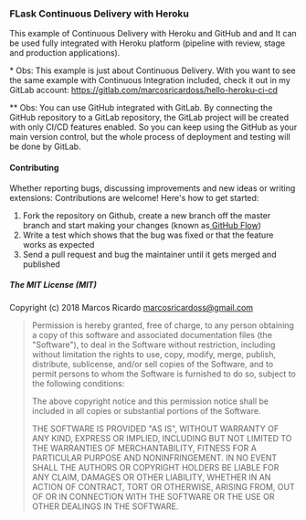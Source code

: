 
### FLask Continuous Delivery with Heroku

This example of Continuous Delivery with Heroku and GitHub and and It can be used fully integrated with Heroku platform (pipeline with review, stage and production applications). 

\* Obs: This example is just about Continuous Delivery. With you want to see the same example with Continuous Integration included, check it out in my GitLab account: https://gitlab.com/marcosricardoss/hello-heroku-ci-cd

\** Obs: You can use GitHub integrated with GitLab. By connecting the GitHub repository to a GitLab repository, the GitLab project will be created with only CI/CD features enabled. So you can keep using the GitHub as your main version control, but the whole process of deployment and testing will be done by GitLab.

#### Contributing

Whether reporting bugs, discussing improvements and new ideas or writing extensions: Contributions are welcome! Here's how to get started:

1. Fork the repository on Github, create a new branch off the master branch and start making your changes (known as[ GitHub Flow](https://guides.github.com/introduction/flow/index.html " GitHub Flow"))
2. Write a test which shows that the bug was fixed or that the feature works as expected
3. Send a pull request and bug the maintainer until it gets merged and published

##### The MIT License (MIT)

Copyright (c) 2018 Marcos Ricardo <marcosricardoss@gmail.com>

> Permission is hereby granted, free of charge, to any person obtaining a copy
> of this software and associated documentation files (the "Software"), to deal
> in the Software without restriction, including without limitation the rights
> to use, copy, modify, merge, publish, distribute, sublicense, and/or sell
> copies of the Software, and to permit persons to whom the Software is
> furnished to do so, subject to the following conditions:
>
> The above copyright notice and this permission notice shall be included in
> all copies or substantial portions of the Software.
>
> THE SOFTWARE IS PROVIDED "AS IS", WITHOUT WARRANTY OF ANY KIND, EXPRESS OR
> IMPLIED, INCLUDING BUT NOT LIMITED TO THE WARRANTIES OF MERCHANTABILITY,
> FITNESS FOR A PARTICULAR PURPOSE AND NONINFRINGEMENT. IN NO EVENT SHALL THE
> AUTHORS OR COPYRIGHT HOLDERS BE LIABLE FOR ANY CLAIM, DAMAGES OR OTHER
> LIABILITY, WHETHER IN AN ACTION OF CONTRACT, TORT OR OTHERWISE, ARISING FROM,
> OUT OF OR IN CONNECTION WITH THE SOFTWARE OR THE USE OR OTHER DEALINGS IN
> THE SOFTWARE.